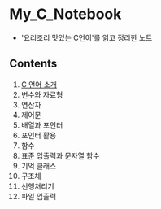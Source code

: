# My_C_Notebook
- '요리조리 맛있는 C언어'를 읽고 정리한 노트

## Contents
1. [C 언어 소개](https://github.com/YouKnowGit/My_C_Notebook/blob/master/Part01.md)   
2. 변수와 자료형
3. 연산자
4. 제어문
5. 배열과 포인터
6. 포인터 활용
7. 함수
8. 표준 입출력과 문자열 함수
9. 기억 클래스
10. 구조체
11. 선행처리기
12. 파일 입출력
